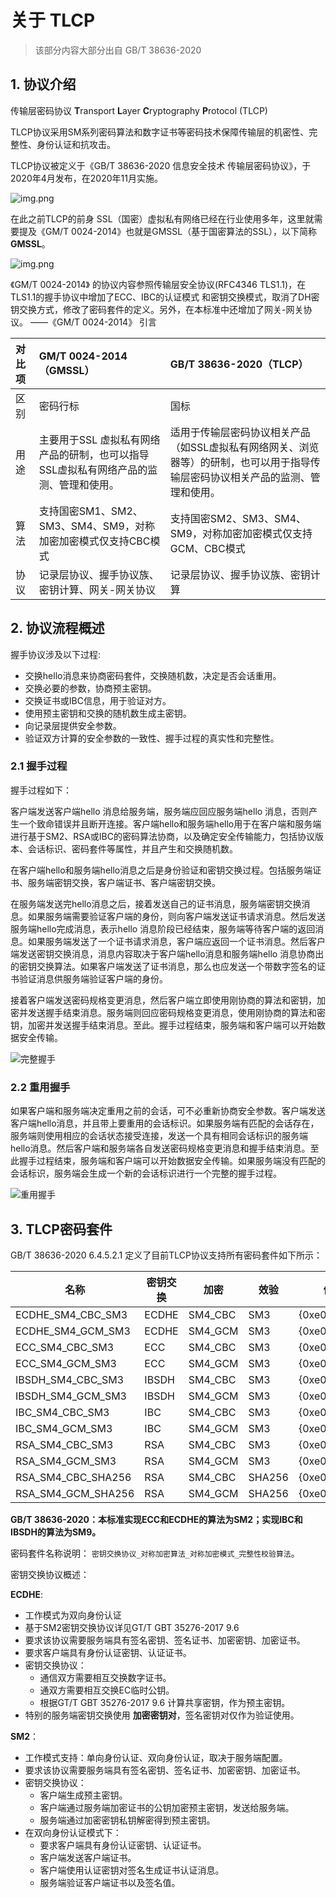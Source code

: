 # 关于 TLCP

> 该部分内容大部分出自 GB/T 38636-2020

## 1. 协议介绍

传输层密码协议 **T**ransport **L**ayer **C**ryptography **P**rotocol (TLCP) 

TLCP协议采用SM系列密码算法和数字证书等密码技术保障传输层的机密性、完整性、身份认证和抗攻击。

TLCP协议被定义于《GB/T 38636-2020 信息安全技术 传输层密码协议》，于2020年4月发布，在2020年11月实施。

![img.png](img/38636.png)

在此之前TLCP的前身 SSL（国密）虚拟私有网络已经在行业使用多年，这里就需要提及《GM/T 0024-2014》也就是GMSSL（基于国密算法的SSL），以下简称 **GMSSL**。

![img.png](img/0024.png)

《GM/T 0024-2014》 的协议内容参照传输层安全协议(RFC4346 TLS1.1)，在TLS1.1的握手协议中增加了ECC、IBC的认证模式
和密钥交换模式，取消了DH密钥交换方式，修改了密码套件的定义。另外，在本标准中还增加了网关-网关协议。 ——《GM/T 0024-2014》 引言


| 对比项 | GM/T 0024-2014（GMSSL） | GB/T 38636-2020（TLCP）|
| :-- | :-- | :-- |
| 区别 | 密码行标 | 国标 |
| 用途 | 主要用于SSL 虚拟私有网络产品的研制，也可以指导SSL虚拟私有网络产品的监测、管理和使用。 | 适用于传输层密码协议相关产品（如SSL虚拟私有网络网关、浏览器等）的研制，也可以用于指导传输层密码协议相关产品的监测、管理和使用。 |
| 算法 | 支持国密SM1、SM2、SM3、SM4、SM9，对称加密加密模式仅支持CBC模式 | 支持国密SM2、SM3、SM4、SM9，对称加密加密模式仅支持GCM、CBC模式 |
| 协议 | 记录层协议、握手协议族、密钥计算、网关-网关协议 | 记录层协议、握手协议族、密钥计算 |



## 2. 协议流程概述

握手协议涉及以下过程:

- 交换hello消息来协商密码套件，交换随机数，决定是否会话重用。
- 交换必要的参数，协商预主密钥。
- 交换证书或IBC信息，用于验证对方。
- 使用预主密钥和交换的随机数生成主密钥。
- 向记录层提供安全参数。
- 验证双方计算的安全参数的一致性、握手过程的真实性和完整性。

### 2.1 握手过程

握手过程如下：

客户端发送客户端hello 消息给服务端，服务端应回应服务端hello 消息，否则产生一个致命错误并且断开连接。客户端hello和服务端hello用于在客户端和服务端进行基于SM2、RSA或IBC的密码算法协商，以及确定安全传输能力，包括协议版本、会话标识、密码套件等属性，并且产生和交换随机数。

在客户端hello和服务端hello消息之后是身份验证和密钥交换过程。包括服务端证书、服务端密钥交换，客户端证书、客户端密钥交换。

在服务端发送完hello消息之后，接着发送自己的证书消息，服务端密钥交换消息。如果服务端需要验证客户端的身份，则向客户端发送证书请求消息。然后发送服务端hello完成消息，表示hello 消息阶段已经结束，服务端等待客户端的返回消息。如果服务端发送了一个证书请求消息，客户端应返回一个证书消息。然后客户端发送密钥交换消息，消息内容取决于客户端hello消息和服务端hello 消息协商出的密钥交换算法。如果客户端发送了证书消息，那么也应发送一个带数字签名的证书验证消息供服务端验证客户端的身份。

接着客户端发送密码规格变更消息，然后客户端立即使用刚协商的算法和密钥，加密并发送握手结束消息。服务端则回应密码规格变更消息，使用刚协商的算法和密钥，加密并发送握手结束消息。至此。握手过程结束，服务端和客户端可以开始数据安全传输。

![完整握手](img/完整握手.png)



### 2.2 重用握手

如果客户端和服务端决定重用之前的会话，可不必重新协商安全参数。客户端发送客户端hello消息，并且带上要重用的会话标识。如果服务端有匹配的会话存在，服务端则使用相应的会话状态接受连接，发送一个具有相同会话标识的服务端hello消息。然后客户端和服务端各自发送密码规格变更消息和握手结束消息。至此握手过程结束，服务端和客户端可以开始数据安全传输。如果服务端没有匹配的会话标识，服务端会生成一个新的会话标识进行一个完整的握手过程。

![重用握手](img/重用握手.png)

## 3. TLCP密码套件

GB/T 38636-2020 6.4.5.2.1 定义了目前TLCP协议支持所有密码套件如下所示：


| 名称                 | 密钥交换  | 加密     | 效验   | 值           |
|--------------------|-------| ------- | ------ |-------------|
| ECDHE_SM4_CBC_SM3  | ECDHE | SM4_CBC | SM3    | {0xe0,0x11} |
| ECDHE_SM4_GCM_SM3  | ECDHE | SM4_GCM | SM3    | {0xe0,0x51} |
| ECC_SM4_CBC_SM3    | ECC   | SM4_CBC | SM3    | {0xe0,0x13} |
| ECC_SM4_GCM_SM3    | ECC   | SM4_GCM | SM3    | {0xe0,0x53} |
| IBSDH_SM4_CBC_SM3  | IBSDH | SM4_CBC | SM3    | {0xe0,0x15} |
| IBSDH_SM4_GCM_SM3  | IBSDH | SM4_GCM | SM3    | {0xe0,0x55} |
| IBC_SM4_CBC_SM3    | IBC   | SM4_CBC | SM3    | {0xe0,0x17} |
| IBC_SM4_GCM_SM3    | IBC   | SM4_GCM | SM3    | {0xe0,0x57} |
| RSA_SM4_CBC_SM3    | RSA   | SM4_CBC | SM3    | {0xe0,0x19} |
| RSA_SM4_GCM_SM3    | RSA   | SM4_GCM | SM3    | {0xe0,0x59} |
| RSA_SM4_CBC_SHA256 | RSA   | SM4_CBC | SHA256 | {0xe0,0x1c} |
| RSA_SM4_GCM_SHA256 | RSA   | SM4_GCM | SHA256 | {0xe0,0x5a} |

**GB/T 38636-2020：本标准实现ECC和ECDHE的算法为SM2；实现IBC和IBSDH的算法为SM9。**


密码套件名称说明： `密钥交换协议_对称加密算法_对称加密模式_完整性校验算法`。

密钥交换协议概述：

**ECDHE**: 

- 工作模式为双向身份认证
- 基于SM2密钥交换协议详见GT/T GBT 35276-2017 9.6
- 要求该协议需要服务端具有签名密钥、签名证书、加密密钥、加密证书。
- 要求客户端具有身份认证密钥、认证证书。
- 密钥交换协议：
  - 通信双方需要相互交换数字证书。
  - 通双方需要相互交换EC临时公钥。
  - 根据GT/T GBT 35276-2017 9.6 计算共享密钥，作为预主密钥。
- 特别的服务端密钥交换使用 **加密密钥对**，签名密钥对仅作为验证使用。

**SM2**：

- 工作模式支持：单向身份认证、双向身份认证，取决于服务端配置。
- 要求该协议需要服务端具有签名密钥、签名证书、加密密钥、加密证书。
- 密钥交换协议：
  - 客户端生成预主密钥。
  - 客户端通过服务端加密证书的公钥加密预主密钥，发送给服务端。
  - 服务端通过加密密钥私钥解密得到预主密钥。
- 在双向身份认证模式下：
  - 要求客户端具有身份认证密钥、认证证书。
  - 客户端发送客户端证书。
  - 客户端使用认证密钥对签名生成证书认证消息。
  - 服务端验证客户端证书以及签名值。
